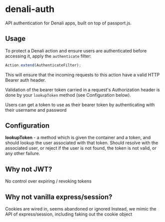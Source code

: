 # denali-auth

API authentication for Denali apps, built on top of passport.js.

## Usage

To protect a Denali action and ensure users are authenticated before accessing
it, apply the `authenticate` filter:

```js
Action.extend(AuthenticateFilter);
```

This will ensure that the incoming requests to this action have a valid HTTP
Bearer auth header.

Validation of the bearer token carried in a request's Authorization header is
done by your `lookupToken` method (see Configuration below).

Users can get a token to use as their bearer token by authenticating with their
username and password

## Configuration

**lookupToken** - a method which is given the container and a token, and should
lookup the user associated with that token. Should resolve with the associated
user, or reject if the user is not found, the token is not valid, or any other
failure.


## Why not JWT?

No control over expiring / revoking tokens

## Why not vanilla express/session?

Cookies are wired in, seems abandoned or ignored
Instead, we mimic the API of express/session, including faking out the cookie object
